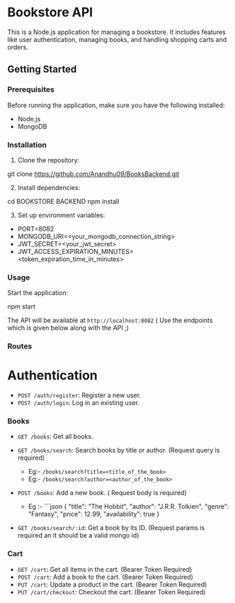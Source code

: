 # Bookstore API

This is a Node.js application for managing a bookstore. It includes features like user authentication, managing books, and handling shopping carts and orders.

## Getting Started

### Prerequisites

Before running the application, make sure you have the following installed:

- Node.js
- MongoDB

### Installation

1. Clone the repository:


git clone https://github.com/Anandhu09/BooksBackend.git

2. Install dependencies:

cd BOOKSTORE BACKEND
npm install

3. Set up environment variables:

- PORT=8082
- MONGODB_URI=<your_mongodb_connection_string> 
- JWT_SECRET=<your_jwt_secret> 
- JWT_ACCESS_EXPIRATION_MINUTES=<token_expiration_time_in_minutes>

### Usage

Start the application:

npm start

The API will be available at `http://localhost:8082` ( Use the endpoints which is given below along with the API ;)

### Routes

# Authentication

 - `POST /auth/register`: Register a new user.
 - `POST /auth/login`: Log in an existing user.

### Books

 - `GET /books`: Get all books.
 - `GET /books/search`: Search books by title or author. (Request query is required)
    - Eg:-  `/books/search?title=<title_of_the_book>` 
    - Eg:-  `/books/search?author=<author_of_the_book>`
 - `POST /books`: Add a new book. ( Request body is required)
    - Eg :- ```json
            {
             "title": "The Hobbit",
             "author": "J.R.R. Tolkien",
             "genre": "Fantasy",
             "price": 12.99,
             "availability": true
            }

 - `GET /books/search/:id`: Get a book by its ID. (Request params is required an it should be a valid mongo id)

### Cart

 - `GET /cart`: Get all items in the cart. (Bearer Token Required)
 - `POST /cart`: Add a book to the cart.  (Bearer Token Required)
 - `PUT /cart`: Update a product in the cart. (Bearer Token Required)
 - `PUT /cart/checkout`: Checkout the cart. (Bearer Token Required)



